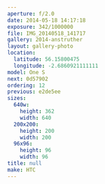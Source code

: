 ```yaml
---
aperture: f/2.0
date: 2014-05-18 14:17:18
exposure: 342/1000000
file: IMG_20140518_141717
gallery: 2014-anstruther
layout: gallery-photo
location:
  latitude: 56.15800475
  longitude: -2.6860921111111
model: One S
next: 0d57902
ordering: 12
previous: e2de5ee
sizes:
  640w:
    height: 362
    width: 640
  200x200:
    height: 200
    width: 200
  96x96:
    height: 96
    width: 96
title: null
make: HTC
---
```

